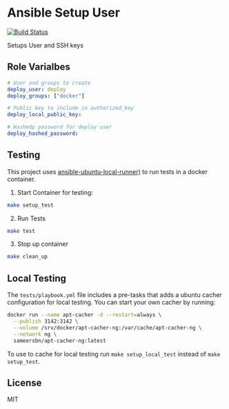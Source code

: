 # Ansible Setup User

[![Build Status](https://travis-ci.org/thomasjpfan/ansible-setup-user-role.svg?branch=master)](https://travis-ci.org/thomasjpfan/ansible-setup-user-role)

Setups User and SSH keys

## Role Varialbes

```yaml
# User and groups to create
deploy_user: deploy
deploy_groups: ["docker"]

# Public key to include in authorized_key
deploy_local_public_key:

# Hashedp password for deploy user
deploy_hashed_password:
```

## Testing

This project uses [ansible-ubuntu-local-runner)](https://github.com/thomasjpfan/ansible-ubuntu-local-runner) to run tests in a docker container.

1. Start Container for testing:

```bash
make setup_test
```

2. Run Tests

```bash
make test
```

3. Stop up container

```bash
make clean_up
```

## Local Testing

The `tests/playbook.yml` file includes a pre-tasks that adds a ubuntu cacher configuration for local testing. You can start your own cacher by running:

```bash
docker run --name apt-cacher -d --restart=always \
  --publish 3142:3142 \
  --volume /srv/docker/apt-cacher-ng:/var/cache/apt-cacher-ng \
  --network ng \
  sameersbn/apt-cacher-ng:latest
```

To use to cache for local testing run `make setup_local_test` instead of `make setup_test`.

## License

MIT